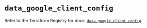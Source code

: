# `data_google_client_config`

Refer to the Terraform Registry for docs: [`data_google_client_config`](https://registry.terraform.io/providers/hashicorp/google/6.7.0/docs/data-sources/client_config).
